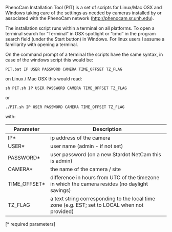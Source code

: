 PhenoCam Installation Tool (PIT) is a set of scripts for Linux/Mac OSX and Windows taking care of the settings as needed by cameras installed by or associated with the PhenoCam network (http://phenocam.sr.unh.edu).

The installation script runs within a terminal on all platforms. To open a terminal search for “Terminal” in OSX spotlight or “cmd” in the program search field (under the Start button) in Windows. For linux users I assume a familiarity with opening a terminal.

On the command prompt of a terminal the scripts have the same syntax, in case of the windows script this would be:


	PIT.bat IP USER PASSWORD CAMERA TIME_OFFSET TZ_FLAG

on Linux / Mac OSX this would read:


	sh PIT.sh IP USER PASSWORD CAMERA TIME_OFFSET TZ_FLAG
or

	./PIT.sh IP USER PASSWORD CAMERA TIME_OFFSET TZ_FLAG

with:

Parameter     | Description                    	
------------- | ------------------------------ 	
IP*	      | ip address of the camera 		
USER*	      | user name (admin - if not set) 	
PASSWORD*     | user password (on a new Stardot NetCam this is admin) 
CAMERA*       | the name of the camera / site
TIME_OFFSET*  | difference in hours from UTC of the timezone in which the camera resides (no daylight savings)
TZ_FLAG       | a text string corresponding to the local time zone (e.g. EST; set to LOCAL when not provided)

[* required parameters]
